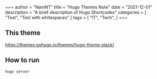 +++
author = "NamNT"
title = "Hugo Themes Note"
date = "2021-12-01"
description = "A brief description of Hugo Shortcodes"
categories = [
    "Test",
    "Test with whitespaces"
]
tags = [
    "IT",
    "Tech",
]
+++

## This theme
https://themes.gohugo.io/themes/hugo-theme-stack/

## How to run
```
hugo server
```

